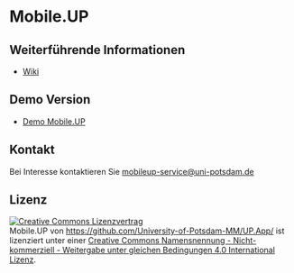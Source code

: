 Mobile.UP
======

## Weiterführende Informationen

* [Wiki](https://github.com/University-of-Potsdam-MM/UP.App/wiki)

## Demo Version

* [Demo Mobile.UP](https://erdmaennchen.soft.cs.uni-potsdam.de/UP-App/www/)

## Kontakt

Bei Interesse kontaktieren Sie mobileup-service@uni-potsdam.de

## Lizenz

<a rel="license" href="http://creativecommons.org/licenses/by-nc-sa/4.0/"><img alt="Creative Commons Lizenzvertrag" style="border-width:0" src="http://i.creativecommons.org/l/by-nc-sa/4.0/88x31.png" /></a><br /><span xmlns:dct="http://purl.org/dc/terms/" property="dct:title">Mobile.UP</span> von <a xmlns:cc="http://creativecommons.org/ns#" href="https://github.com/University-of-Potsdam-MM/UP.App/" property="cc:attributionName" rel="cc:attributionURL">https://github.com/University-of-Potsdam-MM/UP.App/</a> ist lizenziert unter einer <a rel="license" href="http://creativecommons.org/licenses/by-nc-sa/4.0/">Creative Commons Namensnennung - Nicht-kommerziell - Weitergabe unter gleichen Bedingungen 4.0 International Lizenz</a>.
